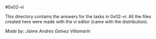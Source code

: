 #0x02-vi

This directory contains the answers for the tasks in 0x02-vi. All the files created here were made with the *vi* editor (came with the distribution).

*Made by: Jaime Andres Galvez Villamarin*

